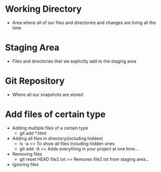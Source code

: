 # Working Directory
* Area where all of our files and directories and changes are living all the time

# Staging Area
* Files and directories that we explicitly add to the staging area

# Git Repository
* Where all our snapshots are stored

# Add files of certain type
* Adding multiple files of a certain type
    * git add *.html
* Adding all files in directory(including hidden)
    * ls -a >> To show all files including hidden ones
    * git add -A >> Adds everything in your project at one time...
* Removing files
    * git reset HEAD file2.txt >> Removes file2.txt from staging area...
* Ignoring files



